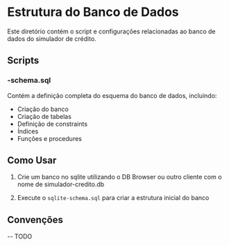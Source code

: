 # Estrutura do Banco de Dados

Este diretório contém o script e configurações relacionadas ao banco de dados do simulador de crédito.

## Scripts

### -schema.sql
Contém a definição completa do esquema do banco de dados, incluindo:
- Criação do banco
- Criação de tabelas
- Definição de constraints
- Índices
- Funções e procedures

## Como Usar

1. Crie um banco no sqlite utilizando o DB Browser ou outro cliente com o nome de simulador-credito.db

2. Execute o `sqlite-schema.sql` para criar a estrutura inicial do banco


## Convenções

-- TODO